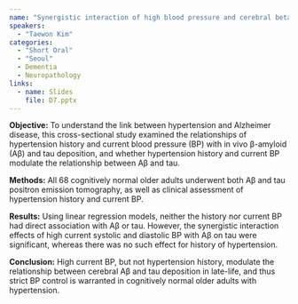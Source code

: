 ```yaml
---
name: "Synergistic interaction of high blood pressure and cerebral beta-amyloid on tau pathology"
speakers:
  - "Taewon Kim"
categories:
  - "Short Oral"
  - "Seoul"
  - Dementia
  - Neuropathology
links:
  - name: Slides
    file: D7.pptx
---
```


**Objective:** To understand the link between hypertension and Alzheimer disease, this cross-sectional study examined the relationships of hypertension history and current blood pressure (BP) with in vivo β-amyloid (Aβ) and tau deposition, and whether hypertension history and current BP modulate the relationship between Aβ and tau.

**Methods:** All 68 cognitively normal older adults underwent both Aβ and tau positron emission tomography, as well as clinical assessment of hypertension history and current BP.

**Results:** Using linear regression models, neither the history nor current BP had direct association with Aβ or tau. However, the synergistic interaction effects of high current systolic and diastolic BP with Aβ on tau were significant, whereas there was no such effect for history of hypertension.

**Conclusion:** High current BP, but not hypertension history, modulate the relationship between cerebral Aβ and tau deposition in late-life, and thus strict BP control is warranted in cognitively normal older adults with hypertension.
